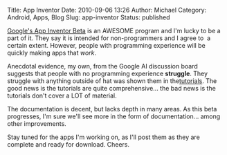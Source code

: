 Title: App Inventor
Date: 2010-09-06 13:26
Author: Michael
Category: Android, Apps, Blog
Slug: app-inventor
Status: published

[Google's App Inventor Beta](http://appinventor.googlelabs.com/about/)
is an AWESOME program and I'm lucky to be a part of it. They say it is
intended for non-programmers and I agree to  a certain extent. However,
people with programming experience will be quickly making apps that
*work*.

Anecdotal evidence, my own, from the Google AI discussion board suggests
that people with no programming experience **struggle**. They struggle
with anything outside of hat was shown them in
the[tutorials](http://appinventor.googlelabs.com/learn/tutorials/index.html).
The good news is the tutorials are quite comprehensive... the bad news
is the tutorials don't cover a LOT of material.

The documentation is decent, but lacks depth in many areas. As this beta
progresses, I'm sure we'll see more in the form of documentation...
among other improvements.

Stay tuned for the apps I'm working on, as I'll post them as they are
complete and ready for download. Cheers.
